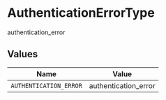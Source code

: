# AuthenticationErrorType

authentication_error


## Values

| Name                   | Value                  |
| ---------------------- | ---------------------- |
| `AUTHENTICATION_ERROR` | authentication_error   |